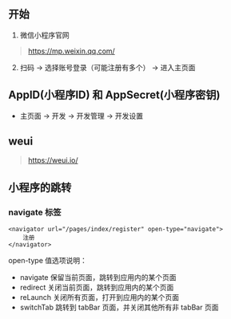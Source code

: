 
## 开始

1. 微信小程序官网
  > https://mp.weixin.qq.com/


2. 扫码 -> 选择账号登录（可能注册有多个）
-> 进入主页面



## AppID(小程序ID) 和 AppSecret(小程序密钥)	

- 主页面 -> 开发 -> 开发管理 -> 开发设置


## weui
> https://weui.io/


## 小程序的跳转

### navigate 标签

```
<navigator url="/pages/index/register" open-type="navigate">
    注册
</navigator>

```

open-type 值选项说明：

- navigate 保留当前页面，跳转到应用内的某个页面
- redirect 关闭当前页面，跳转到应用内的某个页面
- reLaunch 关闭所有页面，打开到应用内的某个页面
- switchTab 跳转到 tabBar 页面，并关闭其他所有非 tabBar 页面

